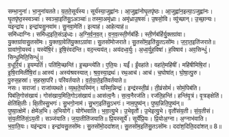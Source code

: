 

  
सम्भा॒नुना॑। भा॒नुना॑यतते। य॒त॒ते॒सूर्य॑स्य। सूर्य॑स्या॒जुह्वा॑नः। आ॒जुह्वा॑नोघृ॒तपृ॑ष्ठः। आ॒जुह्वा॑न॒इत्या॒ऽजुह्वा॑नः। घृ॒तपृ॑ष्ठ॒स्स्वञ्चाः॑। स्वञ्चा॒इति॑सु॒ऽअञ्चाः॑॥ तस्मा॒अमृ॑ध्राः। अमृ॑ध्राउ॒षसः॑। उ॒षसो॒वि। व्यु॑च्छान्। उ॒च्छा॒न्यः। यइन्द्रा॑य। इन्द्रा॑यसु॒नवा॑म। सु॒नवा॒मेति॑। इत्याह॑। आहेत्याह॑॥  
समि॑ध्दाग्निः। समि॑ध्द॒इति॒संऽइ॑ध्दः। अ॒ग्नि॒र्व॒न॒व॒त्। व॒न॒व॒त्स्ती॒र्णब॑र्हिः। स्ती॒र्णब॑र्हिर्यु॒क्तग्रा॑वा। यु॒क्तग्रा॑वासु॒तसो॑मः। यु॒क्तग्रा॒वेति॑यु॒क्तऽग्रा॑वा। सु॒तसो॑मोजराते। सु॒तसो॑म॒इति॑सु॒तऽसो॑मः। ज॒रा॒त॒इति॑जराते॥ ग्रावा॑णॊ॒यस्य॑। यस्ये॑षि॒रं। इ॒षि॒रंवद॑न्ति। वद॒न्त्यय॑त्। अय॑दध्व॒र्युः। अ॒ध्व॒र्युह॒विषा॑। ह॒विषाव॑। अव॒सिन्धुं॑। सिन्धु॒मिति॒सिन्धुं॑॥  
व॒धूरि॒यं। इ॒यम्पतिं॑। पति॑मि॒च्छन्ति॑। इ॒च्छन्त्ये॑ति। ए॒ति॒यः। यईं॑। ईं॒वहा॑ते। वहा॑ते॒महि॑षीं। महि॑षीमिषि॒रां। इ॒षि॒रामिती॑षि॒रां॥ आस्य॑। अस्य॑श्रवस्यात्। श्र॒व॒स्या॒द्रथः॑। रथ॒आच॑। आच॑। च॒घोषा॑त्। घो॒षा॒त्पु॒रु। पु॒रुस॒हस्रा॑। स॒हस्रा॒परि॑। परि॑वर्तयाते। व॒र्त॒या॒ते॒इति॑वर्तयाते॥  
नसः। सराजा॑। राजा॑व्यथते। व्य॒थ॒ते॒यस्मि॑न्। यस्मि॒न्निन्द्रः॑। इन्द्र॑स्स्ती॒व्रं। ती॒व्रंसोमं॑। सोमं॒पिब॑ति। पिब॑ति॒गोस॑खायं। गोस॑खाय॒मिति॒गोऽस॑खायं॥ आस॑त्व॒नैः। स॒त्व॒नैरज॑ति। रज॑ति॒हन्ति॑। हन्ति॑वृ॒त्रं। वृ॒त्रङ्क्षेति॑। क्षेति॑क्षि॒तीः। क्षि॒तीस्सु॒भगः॑। सु॒भगो॒नाम॑। सु॒भग॒इति॑सु॒ऽभगः॑। नाम॒पुष्य॑न्। पुष्य॒न्निति॒पुष्य॑न्॥  
पुष्या॒त्क्षेमे॑। क्षेमे॑अ॒भि। अ॒भियोगे॑। योगे॑भवाति। भ॒वा॒त्यु॒भे। उ॒भेवृतौ॑। उ॒भेइत्यु॒भे। वृतौ॑संय॒ती। सं॒य॒तीसं। सं॒य॒तीति॑सं॒ऽय॒ती। सञ्ज॑याति। ज॒या॒तीति॑जयाति॥ प्रि॒यस्सूर्ये॑। सूर्ये॑प्रि॒यः। प्रि॒योअ॒ग्ना। अ॒ग्नाभ॑वाति। भ॒वा॒ति॒यः। यइ॑न्द्राय। इन्द्रा॑यसु॒तसो॑मः। सु॒तसो॑मो॒ददा॑शत्। सु॒तसो॑म॒इति॑सु॒तऽसो॑मः। ददा॑श॒दिति॒ददा॑शत्॥ 8॥  
